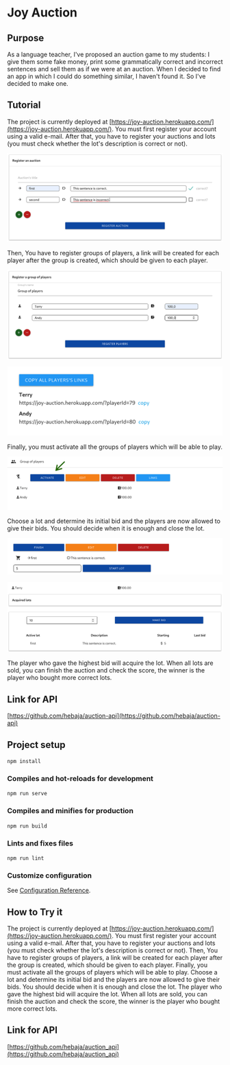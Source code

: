 # Joy Auction

## Purpose
As a language teacher, I've proposed an auction game to my students: I give them some fake money, print some grammatically correct and incorrect sentences and sell them as if we were at an auction. When I decided to find an app in which I could do something similar, I haven't found it. So I've decided to make one.

## Tutorial
The project is currently deployed at [https://joy-auction.herokuapp.com/](https://joy-auction.herokuapp.com/). You must first register your account using a valid e-mail. After that, you have to register your auctions and lots (you must check whether the lot's description is correct or not).

![Registering an auction](https://github.com/hebaja/auction/blob/master/src/assets/auction_images/register_auction.png)

Then, You have to register groups of players, a link will be created for each player after the group is created, which should be given to each player.

![Registering a group of players](https://github.com/hebaja/auction/blob/master/src/assets/auction_images/register_group.png)

![Links for players](https://github.com/hebaja/auction/blob/master/src/assets/auction_images/links.png)

Finally, you must activate all the groups of players which will be able to play. 

![Activating a group](https://github.com/hebaja/auction/blob/master/src/assets/auction_images/group.png)

Choose a lot and determine its initial bid and the players are now allowed to give their bids. You should decide when it is enough and close the lot.

![Initial bid](https://github.com/hebaja/auction/blob/master/src/assets/auction_images/initial_bid.png)

![player's control](https://github.com/hebaja/auction/blob/master/src/assets/auction_images/player.png)

The player who gave the highest bid will acquire the lot. When all lots are sold, you can finish the auction and check the score, the winner is the player who bought more correct lots.

## Link for API
[https://github.com/hebaja/auction-api](https://github.com/hebaja/auction-api)

## Project setup
```
npm install
```

### Compiles and hot-reloads for development
```
npm run serve
```

### Compiles and minifies for production
```
npm run build
```

### Lints and fixes files
```
npm run lint
```

### Customize configuration
See [Configuration Reference](https://cli.vuejs.org/config/).

## How to Try it
The project is currently deployed at [https://joy-auction.herokuapp.com/](https://joy-auction.herokuapp.com/). You must first register your account using a valid e-mail. After that, you have to register your auctions and lots (you must check whether the lot's description is correct or not). Then, You have to register groups of players, a link will be created for each player after the group is created, which should be given to each player. Finally, you must activate all the groups of players which will be able to play. Choose a lot and determine its initial bid and the players are now allowed to give their bids. You should decide when it is enough and close the lot. The player who gave the highest bid will acquire the lot. When all lots are sold, you can finish the auction and check the score, the winner is the player who bought more correct lots.

## Link for API
[https://github.com/hebaja/auction_api](https://github.com/hebaja/auction_api)